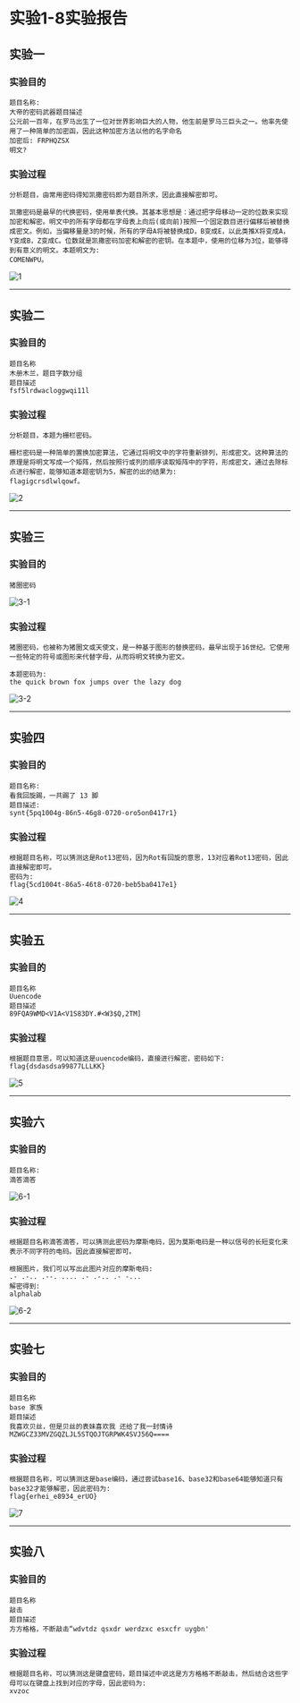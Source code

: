 # 实验1-8实验报告

## 实验一

### 实验目的

``` blank
题目名称:
大帝的密码武器题目描述
公元前一百年，在罗马出生了一位对世界影响巨大的人物，他生前是罗马三巨头之一。他率先使用了一种简单的加密函，因此这种加密方法以他的名字命名
加密后: FRPHQZSX
明文?
```

### 实验过程

``` blank
分析题目，由常用密码得知凯撒密码即为题目所求，因此直接解密即可。
```

```blank
凯撒密码是最早的代换密码，使用单表代换。其基本思想是：通过把字母移动一定的位数来实现加密和解密。明文中的所有字母都在字母表上向后(或向前)按照一个固定数目进行偏移后被替换成密文。例如，当偏移量是3的时候，所有的字母A将被替换成D，B变成E，以此类推X将变成A，Y变成B，Z变成C。位数就是凯撒密码加密和解密的密钥。在本题中，使用的位移为3位，能够得到有意义的明文。本题明文为:
COMENWPU。
``` 

![1](./img/1.png)

---

## 实验二

### 实验目的

``` blank
题目名称
木册木兰，题目字数分组
题目描述
fsf5lrdwacloggwqi11l
```

### 实验过程

``` blank
分析题目，本题为栅栏密码。
```

``` blank
栅栏密码是一种简单的置换加密算法，它通过将明文中的字符重新排列，形成密文。这种算法的原理是将明文写成一个矩阵，然后按照行或列的顺序读取矩阵中的字符，形成密文，通过去除标点进行解密，能够知道本题密钥为5，解密的出的结果为:
flagigcrsdlwlqowf。
```

![2](./img/2.png)

---

## 实验三

### 实验目的

``` blank
猪圈密码
```

![3-1](./img/3-1.png)

### 实验过程

``` blank
猪圈密码，也被称为猪圈文或天使文，是一种基于图形的替换密码，最早出现于16世纪。它使用一些特定的符号或图形来代替字母，从而将明文转换为密文。
```

```blank
本题密码为:
the quick brown fox jumps over the lazy dog
```

![3-2](./img/3-2.png)

---

## 实验四

### 实验目的

``` blank
题目名称:
看我回旋踢，一共踢了 13 脚
题目描述:
synt{5pq1004g-86n5-46g8-0720-oro5on0417r1}
```

### 实验过程

``` blank
根据题目名称，可以猜测这是Rot13密码，因为Rot有回旋的意思，13对应着Rot13密码，因此直接解密即可。
密码为:
flag{5cd1004t-86a5-46t8-0720-beb5ba0417e1}
```

![4](./img/4.png)

---

## 实验五

### 实验目的

``` blank
题目名称
Uuencode
题目描述
89FQA9WMD<V1A<V1S83DY.#<W3$Q,2TM]
```

### 实验过程

``` blank
根据题目意思，可以知道这是uuencode编码，直接进行解密，密码如下:
flag{dsdasdsa99877LLLKK}
```

![5](./img/5.png)

---

## 实验六

### 实验目的

``` blank
题目名称:
滴答滴答
```

![6-1](./img/6-1.png)

### 实验过程

``` blank
根据题目名称滴答滴答，可以猜测此密码为摩斯电码，因为莫斯电码是一种以信号的长短变化来表示不同字符的电码。因此直接解密即可。
```

``` blank
根据图片，我们可以写出此图片对应的摩斯电码:
.- .-.. .--. .... .- .-.. .- -...
解密得到:
alphalab
```

![6-2](./img/6-2.png)

---

## 实验七

### 实验目的

``` blank
题目名称
base 家族
题目描述
我喜欢贝丝，但是贝丝的表妹喜欢我 还给了我一封情诗MZWGCZ33MVZGQZLJL5STQOJTGRPWK4SVJ56Q====
```

### 实验过程

``` blank
根据题目名称，可以猜测这是base编码，通过尝试base16、base32和base64能够知道只有base32才能够解密，因此密码为:
flag{erhei_e8934_erUO}
```

![7](./img/7.png)

---

## 实验八

### 实验目的

``` blank
题目名称
敲击
题目描述
方方格格，不断敲击“wdvtdz qsxdr werdzxc esxcfr uygbn'
```

### 实验过程

``` blank
根据题目名称，可以猜测这是键盘密码，题目描述中说这是方方格格不断敲击，然后结合这些字母可以在键盘上找到对应的字母，因此密码为:
xvzoc
```